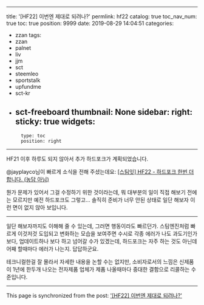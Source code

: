 
---
title: '[HF22] 이번엔 제대로 되려나?'
permlink: hf22
catalog: true
toc_nav_num: true
toc: true
position: 9999
date: 2019-08-29 14:04:51
categories:
- zzan
tags:
- zzan
- palnet
- liv
- jjm
- sct
- steemleo
- sportstalk
- upfundme
- sct-kr
- sct-freeboard
thumbnail: None
sidebar:
    right:
        sticky: true
widgets:
    -
        type: toc
        position: right
---


HF21 이후 하루도 되지 않아서 추가 하드포크가 계획되었습니다. 

@jayplayco님이 빠르게 소식을 전해 주셨는데요: [[스팀잇] HF22 - 하드포크 한번 더 합니다. (농담 아님)](https://steemit.com/steemit/@jayplayco/hf22)

뭔가 문제가 있어서 그걸 수정하기 위한 것이라는데, 뭐 대부분의 일이 직접 해보기 전에는 모르지만 예전 하드포크도 그렇고... 솔직히 준비가 너무 안된 상태로 일단 해보자 이런 면이 없지 않아 보입니다. 

---

일단 해보자까지도 이해해 줄 수 있는데, 그러면 행동이라도 빠르던가. 스팀엔진처럼 빠르게 이것저것 도입되고 변화하는 모습을 보여주면 수시로 각종 에러가 나도 과도기인가보다, 업데이트하나 보다 하고 넘어갈 수가 있겠는데, 하드포크는 자주 하는 것도 아닌데 어째 할때마다 에러가 나는지. 답답하군요.

테크니컬한걸 잘 몰라서 자세한 내용을 논할 수는 없지만, 소비자로서의 느낌은 신제품이 1년에 한두개 나오는 전자제품 업체가 제품 나올때마다 중대한 결함으로 리콜하는 수준입니다.

- - -

This page is synchronized from the post: ['[HF22] 이번엔 제대로 되려나?'](https://steemit.com/@glory7/hf22)
